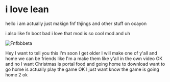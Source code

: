 # i love lean
hello i am actually just makign fnf thjings and other stuff on ocayon



i also like fn boot bad i love that mod is so cool mod and uh

![Fnfbbbeta](https://user-images.githubusercontent.com/78597960/156788421-0ed6eb4d-adb0-467b-85a5-7187fc3620de.png)






Hey I want to tell you this I'm soon I get older I will make one of y'all and home we can be friends like I'm a make them like y'all in the own video OK and no I want Christmas is portal food and going home to download want to go home is actually play the game OK I just want know the game is going home 2 ok
